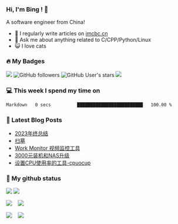 ### Hi, I'm Bing ! 👋

A software engineer from China! 

- 📝 I regularly write articles on [imcbc.cn](https://imcbc.cn)
- 💬 Ask me about anything related to C/CPP/Python/Linux
- 😺 I love cats

### 🔥 My Badges

![](https://komarev.com/ghpvc/?username=caibingcheng)
![GitHub followers](https://img.shields.io/github/followers/caibingcheng)
![GitHub User's stars](https://img.shields.io/github/stars/caibingcheng)
![](https://www.codewars.com/users/caibingcheng/badges/micro)

### 💻 This week I spend my time on
<!--START_SECTION:waka-->

```txt
Markdown   0 secs          █████████████████████████   100.00 %
```

<!--END_SECTION:waka-->

### 📔 Latest Blog Posts
<!-- BLOG-POST-LIST:START -->
- [2023年终总结](https://imcbc.cn/202402/2023-summary/)
- [扫墓](https://imcbc.cn/202402/saomu/)
- [Work Monitor 视频监控工具](https://imcbc.cn/202401/work-monitor/)
- [3000元装机和NAS升级](https://imcbc.cn/202307/3k-diypc-nasup/)
- [设置CPU使用率的工具-cpuocup](https://imcbc.cn/202305/cpuocup/)
<!-- BLOG-POST-LIST:END -->

### 🌟 My github status

![](https://github-profile-trophy.vercel.app/?username=caibingcheng&row=1&column=6&margin-w=8)
![](http://github-profile-summary-cards.vercel.app/api/cards/profile-details?username=caibingcheng&theme=github) 

![](http://github-profile-summary-cards.vercel.app/api/cards/repos-per-language?username=caibingcheng&theme=github&exclude=html,css) &nbsp;&nbsp; ![](http://github-profile-summary-cards.vercel.app/api/cards/most-commit-language?username=caibingcheng&theme=github&exclude=html,css) 

![](http://github-profile-summary-cards.vercel.app/api/cards/productive-time?username=caibingcheng&theme=github&utcOffset=8) &nbsp;&nbsp; ![](http://github-profile-summary-cards.vercel.app/api/cards/stats?username=caibingcheng&theme=github) 
